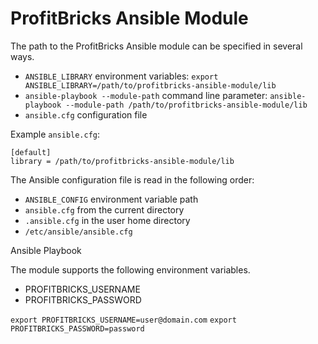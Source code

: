 # ProfitBricks Ansible Module

The path to the ProfitBricks Ansible module can be specified in several ways.

* `ANSIBLE_LIBRARY` environment variables:
`export ANSIBLE_LIBRARY=/path/to/profitbricks-ansible-module/lib`
* `ansible-playbook --module-path` command line parameter:
  `ansible-playbook --module-path /path/to/profitbricks-ansible-module/lib`
* `ansible.cfg` configuration file

Example `ansible.cfg`:

```
[default]
library = /path/to/profitbricks-ansible-module/lib
```

The Ansible configuration file is read in the following order:

* `ANSIBLE_CONFIG` environment variable path
* `ansible.cfg` from the current directory
* `.ansible.cfg` in the user home directory
* `/etc/ansible/ansible.cfg`

Ansible Playbook

The module supports the following environment variables.

* PROFITBRICKS_USERNAME
* PROFITBRICKS_PASSWORD

`export PROFITBRICKS_USERNAME=user@domain.com`
`export PROFITBRICKS_PASSWORD=password`
